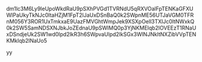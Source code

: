 dm1lc3M6Ly9leUpoWkdRaU9pSXhPVGd1TVRNdU5qRXVOalFpTENKaGFXUWlPaUkyTkNJc0ltaHZjM1FpT2lJaUxDSnBaQ0k2SWpnME56UTJaVGM0TFRnM056Y3ROR1UxTmkxaE9UazFMVGhtWmpJek9XSXpOell3TXlJc0ltNWxkQ0k2SW5SamNDSXNJbkJoZEdnaU9pSWlMQ0p3YjNKMElqb2lOVEEzT1RNaUxDSndjeUk2SW1wd0lpd2lkR3h6SWpvaUlpd2lkSGx3WlNJNkltNXZibVVpTENKMklqb2lNaUo5

yy
